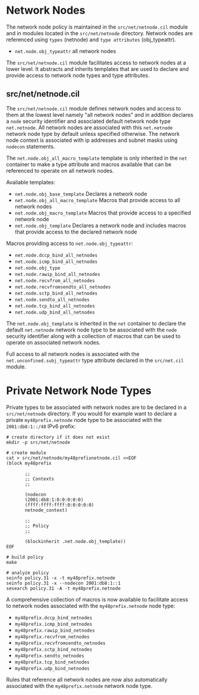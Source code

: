 # Network Nodes

The network node policy is maintained in the `src/net/netnode.cil`
module and in modules located in the `src/net/netnode` directory.
Network nodes are referenced using `types` (netnode) and
`type attributes` (obj_typeattr).

* `net.node.obj_typeattr` all network nodes

The `src/net/netnode.cil` module facilitates access to network nodes
at a lower level. It abstracts and inherits templates that are used
to declare and provide access to network node types and type
attributes.

## src/net/netnode.cil

The `src/net/netnode.cil` module defines network nodes and access to
them at the lowest level namely "all network nodes" and in addition
declares a `node` security identifier and associated default network
node type `net.netnode`. All network nodes are associated with this
`net.netnode` network node type by default unless specified otherwise.
The network node context is associated with ip addresses and subnet
masks using `nodecon` statements.

The `net.node.obj_all_macro_template` template is only inherited in
the `net` container to make a type attribute and macros available that
can be referenced to operate on all network nodes.

Available templates:

* `net.node.obj_base_template` Declares a network node
* `net.node.obj_all_macro_template` Macros that provide access to all
network nodes
* `net.node.obj_macro_template` Macros that provide access to
a specified network node
* `net.node.obj_template` Declares a network node and includes macros
that provide access to the declared network node

Macros providing access to `net.node.obj_typeattr`:

* `net.node.dccp_bind_all_netnodes`
* `net.node.icmp_bind_all_netnodes`
* `net.node.obj_type`
* `net.node.rawip_bind_all_netnodes`
* `net.node.recvfrom_all_netnodes`
* `net.node.recvfromsendto_all_netnodes`
* `net.node.sctp_bind_all_netnodes`
* `net.node.sendto_all_netnodes`
* `net.node.tcp_bind_all_netnodes`
* `net.node.udp_bind_all_netnodes`

The `net.node.obj_template` is inherited in the `net` container
to declare the default `net.netnode` network node type to be
associated with the `node` security identifier along with a collection
of macros that can be used to operate on associated network nodes.

Full access to all network nodes is associated with the
`net.unconfined.subj_typeattr` type attribute declared in the
`src/net.cil` module.

# Private Network Node Types

Private types to be associated with network nodes are to be declared
in a `src/net/netnode` directory. If you would for
example want to declare a private `my48prefix.netnode` node type to
be associated with the `2001:db8:1::/48` IPv6 prefix:

```
# create directory if it does not exist
mkdir -p src/net/netnode

# create module
cat > src/net/netnode/my48prefixnetnode.cil <<EOF
(block my48prefix

       ;;
       ;; Contexts
       ;;

       (nodecon
       (2001:db8:1:0:0:0:0:0)
       (ffff:ffff:ffff:0:0:0:0:0)
       netnode_context)

       ;;
       ;; Policy
       ;;

       (blockinherit .net.node.obj_template))
EOF

# build policy
make

# analyze policy
seinfo policy.31 -x -t my48prefix.netnode
seinfo policy.31 -x --nodecon 2001:db8:1::1
sesearch policy.31 -A -t my48prefix.netnode
```
A comprehensive collection of macros is now available to facilitate
access to network nodes associated with the `my48prefix.netnode` node
type:

* `my48prefix.dccp_bind_netnodes`
* `my48prefix.icmp_bind_netnodes`
* `my48prefix.rawip_bind_netnodes`
* `my48prefix.recvfrom_netnodes`
* `my48prefix.recvfromsendto_netnodes`
* `my48prefix.sctp_bind_netnodes`
* `my48prefix.sendto_netnodes`
* `my48prefix.tcp_bind_netnodes`
* `my48prefix.udp_bind_netnodes`

Rules that reference all network nodes are now also automatically
associated with the `my48prefix.netnode` network node type.
